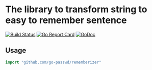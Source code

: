 # The library to transform string to easy to remember sentence

[![Build Status](https://travis-ci.org/go-passwd/rememberizer.svg?branch=master)](https://travis-ci.org/go-passwd/rememberizer)
[![Go Report Card](https://goreportcard.com/badge/github.com/go-passwd/rememberizer)](https://goreportcard.com/report/github.com/go-passwd/rememberizer)
[![GoDoc](https://godoc.org/github.com/go-passwd/rememberizer?status.svg)](https://godoc.org/github.com/go-passwd/rememberizer)

## Usage

~~~go
import "github.com/go-passwd/rememberizer"
~~~
